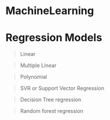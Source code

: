 # MachineLearning

# Regression Models

> Linear

> Multiple Linear

> Polynomial

> SVR or Support Vector Regression

> Decision Tree regression

> Random forest regression
